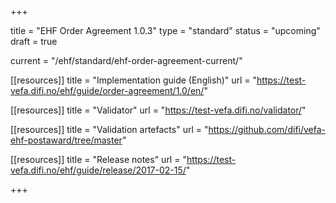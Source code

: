 +++

title = "EHF Order Agreement 1.0.3"
type = "standard"
status = "upcoming"
draft = true

current = "/ehf/standard/ehf-order-agreement-current/"

[[resources]]
title = "Implementation guide (English)"
url = "https://test-vefa.difi.no/ehf/guide/order-agreement/1.0/en/"

[[resources]]
title = "Validator"
url = "https://test-vefa.difi.no/validator/"

[[resources]]
title = "Validation artefacts"
url = "https://github.com/difi/vefa-ehf-postaward/tree/master"

[[resources]]
title = "Release notes"
url = "https://test-vefa.difi.no/ehf/guide/release/2017-02-15/"

+++
